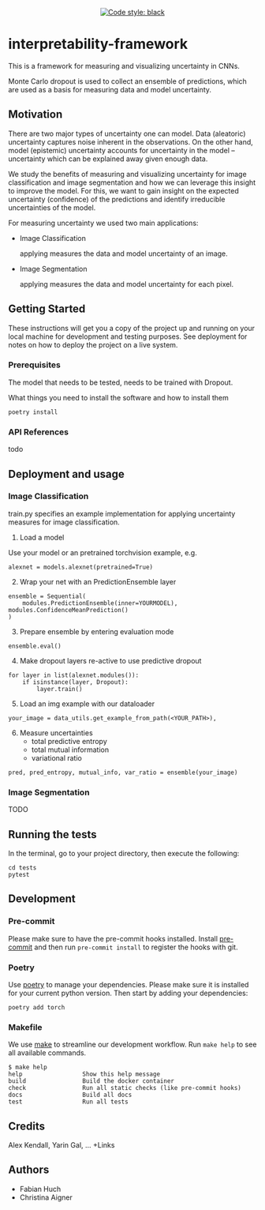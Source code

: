 <p align="center">
<a href="https://github.com/ambv/black"><img alt="Code style: black" src="https://img.shields.io/badge/code%20style-black-000000.svg"></a>
</p>

# interpretability-framework
This is a framework for measuring and visualizing uncertainty in CNNs.

Monte Carlo dropout is used to collect an ensemble of predictions, which are used as a basis for measuring data and model uncertainty.

## Motivation

There are two major types of uncertainty one can model. Data (aleatoric) uncertainty captures noise inherent in the observations. On the other hand, model (epistemic) uncertainty accounts for uncertainty in the model – uncertainty which can be explained away given enough data.

We study the benefits of measuring and visualizing uncertainty for image classification and image segmentation and how we can leverage this insight to improve the model.
For this, we want to gain insight on the expected uncertainty (confidence) of the predictions and identify irreducible uncertainties of the model.

For measuring uncertainty we used two main applications:

 * Image Classification
 
    applying <name of our tool> measures the data and model uncertainty of an image.

 * Image Segmentation
 
    applying <name of our tool> measures the data and model uncertainty for each pixel.

## Getting Started

These instructions will get you a copy of the project up and running on your local machine for development and testing purposes. See deployment for notes on how to deploy the project on a live system.

### Prerequisites

The model that needs to be tested, needs to be trained with Dropout. 

What things you need to install the software and how to install them

```
poetry install
```

### API References

todo

## Deployment and usage

### Image Classification

train.py specifies an example implementation for applying uncertainty measures for image classification.

1. Load a model

Use your model or an pretrained torchvision example, e.g.

```
alexnet = models.alexnet(pretrained=True)
```

2. Wrap your net with an PredictionEnsemble layer

```
ensemble = Sequential(
    modules.PredictionEnsemble(inner=YOURMODEL), modules.ConfidenceMeanPrediction()
)
```

3. Prepare ensemble by entering evaluation mode

```
ensemble.eval()
```

4. Make dropout layers re-active to use predictive dropout

```
for layer in list(alexnet.modules()):
    if isinstance(layer, Dropout):
        layer.train()
```

5. Load an img example with our dataloader

```
your_image = data_utils.get_example_from_path(<YOUR_PATH>),
```

6. Measure uncertainties
	* total predictive entropy
	* total mutual information
	* variational ratio

```
pred, pred_entropy, mutual_info, var_ratio = ensemble(your_image)
```

### Image Segmentation

TODO

## Running the tests

In the terminal, go to your project directory, then execute the following:

```
cd tests
pytest
```

## Development

### Pre-commit
Please make sure to have the pre-commit hooks installed.
Install [pre-commit](https://pre-commit.com/) and then run `pre-commit install` to register the hooks with git.

### Poetry
Use [poetry](https://poetry.eustace.io/) to manage your dependencies.
Please make sure it is installed for your current python version.
Then start by adding your dependencies:
```console
poetry add torch
```

### Makefile
We use [make](https://www.gnu.org/software/make/) to streamline our development workflow.
Run `make help` to see all available commands.

<!-- START makefile-doc -->
```
$ make help 
help                 Show this help message
build                Build the docker container
check                Run all static checks (like pre-commit hooks)
docs                 Build all docs
test                 Run all tests 
```
<!-- END makefile-doc -->

## Credits

Alex Kendall, Yarin Gal, ... +Links

## Authors

* Fabian Huch
* Christina Aigner
